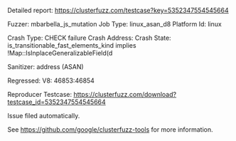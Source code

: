 Detailed report: https://clusterfuzz.com/testcase?key=5352347554545664

Fuzzer: mbarbella_js_mutation
Job Type: linux_asan_d8
Platform Id: linux

Crash Type: CHECK failure
Crash Address: 
Crash State:
  is_transitionable_fast_elements_kind implies !Map::IsInplaceGeneralizableField(d
  
Sanitizer: address (ASAN)

Regressed: V8: 46853:46854

Reproducer Testcase: https://clusterfuzz.com/download?testcase_id=5352347554545664


Issue filed automatically.

See https://github.com/google/clusterfuzz-tools for more information.